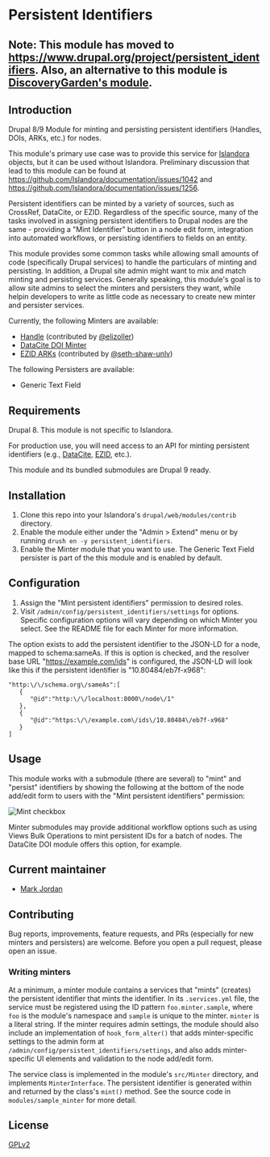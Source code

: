 # Persistent Identifiers

## Note: This module has moved to https://www.drupal.org/project/persistent_identifiers. Also, an alternative to this module is [DiscoveryGarden's module](https://github.com/discoverygarden/dgi_actions).

## Introduction

Drupal 8/9 Module for minting and persisting persistent identifiers (Handles, DOIs, ARKs, etc.) for nodes.

This module's primary use case was to provide this service for [Islandora](https://islandora.ca/) objects, but it can be used without Islandora. Preliminary discussion that lead to this module can be found at https://github.com/Islandora/documentation/issues/1042 and https://github.com/Islandora/documentation/issues/1256.

Persistent identifiers can be minted by a variety of sources, such as CrossRef, DataCite, or EZID. Regardless of the specific source, many of the tasks involved in assigning persistent identifiers to Drupal nodes are the same - providing a "Mint Identifier" button in a node edit form, integration into automated workflows, or persisting identifiers to fields on an entity.

This module provides some common tasks while allowing small amounts of code (specifically Drupal services) to handle the particulars of minting and persisting. In addition, a Drupal site admin might want to mix and match minting and persisting services. Generally speaking, this module's goal is to allow site admins to select the minters and persisters they want, while helpin developers to write as little code as necessary to create new minter and persister services.

Currently, the following Minters are available:

* [Handle](modules/hdl) (contributed by [@elizoller](https://github.com/elizoller))
* [DataCite DOI Minter](modules/doi_datacite/README.md)
* [EZID ARKs](modules/ezid) (contributed by [@seth-shaw-unlv](https://github.com/seth-shaw-unlv))

The following Persisters are available:

* Generic Text Field

## Requirements

Drupal 8. This module is not specific to Islandora.

For production use, you will need access to an API for minting persistent identifiers (e.g., [DataCite](https://datacite.org/), [EZID](https://ezid.cdlib.org/), etc.).

This module and its bundled submodules are Drupal 9 ready.

## Installation

1. Clone this repo into your Islandora's `drupal/web/modules/contrib` directory.
1. Enable the module either under the "Admin > Extend" menu or by running `drush en -y persistent_identifiers`.
1. Enable the Minter module that you want to use. The Generic Text Field persister is part of the this module and is enabled by default.

## Configuration

1. Assign the "Mint persistent identifiers" permission to desired roles.
1. Visit `/admin/config/persistent_identifiers/settings` for options. Specific configuration options will vary depending on which Minter you select. See the README file for each Minter for more information.

The option exists to add the persistent identifier to the JSON-LD for a node, mapped to schema:sameAs. If this is option is checked, and the resolver base URL "https://example.com/ids" is configured, the JSON-LD will look like this if the persistent identifier is "10.80484/eb7f-x968":

```
"http:\/\/schema.org\/sameAs":[
   {
      "@id":"http:\/\/localhost:8000\/node\/1"
   },
   {
      "@id":"https:\/\/example.com\/ids\/10.80484\/eb7f-x968"
   }
]
```

## Usage

This module works with a submodule (there are several) to "mint" and "persist" identifiers by showing the following at the bottom of the node add/edit form to users with the "Mint persistent identifiers" permission:

![Mint checkbox](docs/images/mint_checkbox.png)

Minter submodules may provide additional workflow options such as using Views Bulk Operations to mint persistent IDs for a batch of nodes. The DataCite DOI module offers this option, for example.

## Current maintainer

* [Mark Jordan](https://github.com/mjordan)

## Contributing

Bug reports, improvements, feature requests, and PRs (especially for new minters and persisters) are welcome. Before you open a pull request, please open an issue.

### Writing minters

At a minimum, a minter module contains a services that "mints" (creates) the persistent identifier that mints the identifier. In its `.services.yml` file, the service must be registered using the ID pattern `foo.minter.sample`, where `foo` is the module's namespace and `sample` is unique to the minter. `minter` is a literal string. If the minter requires admin settings, the module should also include an implementation of `hook_form_alter()` that adds minter-specific settings to the admin form at `/admin/config/persistent_identifiers/settings`, and also adds minter-specific UI elements and validation to the node add/edit form.

The service class is implemented in the module's `src/Minter` directory, and implements `MinterInterface`. The persistent identifier is generated within and returned by the class's `mint()` method. See the source code in `modules/sample_minter` for more detail.

## License

[GPLv2](http://www.gnu.org/licenses/gpl-2.0.txt)
